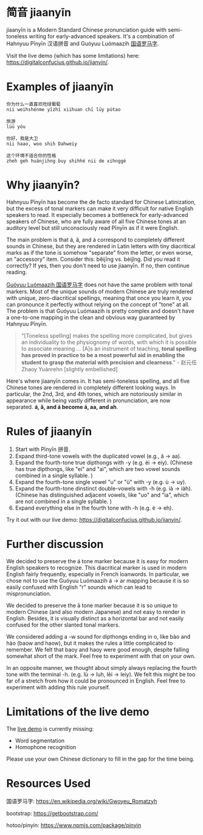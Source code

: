 # 简音 jiaanyīn 
jiaanyīn is a Modern Standard Chinese pronunciation guide with semi-toneless writing for early-advanced speakers. It's a combination of Hahnyuu Pīnyīn 汉语拼音 and Guóyuu Luómaazih [国语罗马字](https://en.wikipedia.org/wiki/Gwoyeu_Romatzyh).

Visit the live demo (which has some limitations) here: https://digitalconfucius.github.io/jianyin/.

# Examples of jiaanyīn

```
你为什么一直喜欢吃绿葡萄
nii weihshénme yīzhí xiihuan chī lüy pútao

旅游
lüü yóu

你好，我是大卫
nii haao, woo shih Dahweiy

这个环境不适合你的性格
zheh geh huánjihng buy shihhé nii de xihnggé 
```

# Why jiaanyīn?

Hahnyuu Pīnyīn has become the de facto standard for Chinese Latinization, but the excess of tonal markers can make it very difficult for native English speakers to read. It especially becomes a bottleneck for early-advanced speakers of Chinese, who are fully aware of all five Chinese tones at an auditory level but still unconsciously read Pīnyīn as if it were English. 

The main problem is that á, ǎ, and á correspond to completely different sounds in Chinese, but they are rendered in Latin letters with tiny diacritical marks as if the tone is somehow "separate" from the letter, or even worse, an "accessory" item. Consider this: běijīng vs. bèijǐng. Did you read it correctly? If yes, then you don't need to use jiaanyīn. If no, then continue reading.

[Guóyuu Luómaazih 国语罗马字](https://en.wikipedia.org/wiki/Gwoyeu_Romatzyh) does not have the same problem with tonal markers. Most of the unique sounds of modern Chinese are truly rendered with unique, zero-diacritical spellings, meaning that once you learn it, you can pronounce it perfectly without relying on the concept of "tone" at all. The problem is that Guóyuu Luómaazih is pretty complex and doesn't have a one-to-one mapping in the clean and obvious way guaranteed by Hahnyuu Pīnyīn. 

> "[Toneless spelling] makes the spelling more complicated, but gives an individuality to the physiognomy of words, with which it is possible to associate meaning ... [A]s an instrument of teaching, **tonal spelling has proved in practice to be a most powerful aid in enabling the student to grasp the material with precision and clearness**." - 赵元任 Zhaoy Yuánrehn [slightly embellished]

Here's where jiaanyīn comes in. It has semi-toneless spelling, and all five Chinese tones are rendered in completely different looking ways. In particular, the 2nd, 3rd, and 4th tones, which are notoriously similar in appearance while being vastly different in pronunciation, are now separated. **á, ǎ, and á become á, aa, and ah**. 

# Rules of jiaanyīn
1. Start with Pīnyīn 拼音.
2. Expand third-tone vowels with the duplicated vowel (e.g., ǎ -> aa).
3. Expand the fourth-tone true dipthongs with -y (e.g. èi -> eiy). (Chinese has true dipthongs, like "ei" and "ai", which are two vowel sounds combined in a single syllable. )
4. Expand the fourth-tone single vowel "u" or "ü" with -y (e.g. ù -> uy).
4. Expand the fourth-tone dinstinct double-vowels with -h (e.g. ià -> iàh). (Chinese has distinguished adjacent vowels, like "uo" and "ia", which are not combined in a single syllable. )
5. Expand everything else in the fourth tone with -h (e.g. è -> eh).

Try it out with our live demo: https://digitalconfucius.github.io/jianyin/.

# Further discussion
We decided to preserve the á tone marker because it is easy for modern English speakers to recognize. This diacritical marker is used in modern English fairly frequently, especially in French loanwords. In particular, we chose not to use the Guóyuu Luómaazih á -> ar mapping because it is so easily confused with English "r" sounds which can lead to mispronunciation.

We decided to preserve the ā tone marker because it is so unique to modern Chinese (and also modern Japanese) and not easy to render in English. Besides, it is visually distinct as a horizontal bar and not easily confused for the other slanted tonal markers. 

We considered adding a -w sound for dipthongs ending in o, like bào and hào (baow and haow), but it makes the rules a little complicated to remember. We felt that baoy and haoy were good enough, despite falling somewhat short of the mark. Feel free to experiment with that on your own.

In an opposite manner, we thought about simply always replacing the fourth tone with the terminal -h. (e.g. lù -> luh, lèi -> leiy). We felt this might be too far of a stretch from how it could be pronounced in English. Feel free to experiment with adding this rule yourself.

# Limitations of the live demo
The [live demo](https://digitalconfucius.github.io/jianyin/) is currently missing:
- Word segmentation
- Homophone recognition

Please use your own Chinese dictionary to fill in the gap for the time being.

# Resources Used
国语罗马字: https://en.wikipedia.org/wiki/Gwoyeu_Romatzyh

bootstrap: https://getbootstrap.com/

hotoo/pinyin: https://www.npmjs.com/package/pinyin

